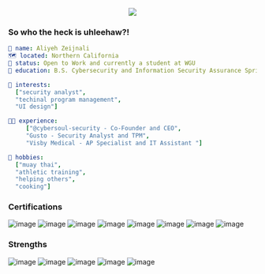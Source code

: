 <p align="center">
  <img src="https://capsule-render.vercel.app/api?type=waving&height=200&color=gradient&text=Wassup!&fontColor=FFFFFF&fontSize=80&fontAlignY=40&animation=fadeIn"/>
</p>

### So who the heck is uhleehaw?!

```yaml
👧 name: Aliyeh Zeijnali
🗺️ located: Northern California
👐 status: Open to Work and currently a student at WGU
🏫 education: B.S. Cybersecurity and Information Security Assurance Spring 2024

💚 interests:
  ["security analyst",
  "techinal program management",
  "UI design"]

👩‍💻 experience:
     ["@cybersoul-security - Co-Founder and CEO",
     "Gusto - Security Analyst and TPM",
     "Visby Medical - AP Specialist and IT Assistant "]

🥊 hobbies:
  ["muay thai",
  "athletic training",
  "helping others",
  "cooking"]
```
### Certifications
![image](https://img.shields.io/badge/CompTIA%20A+%20-000059)
![image](https://img.shields.io/badge/CompTIA%20Network+%20-15156D)
![image](https://img.shields.io/badge/CompTIA%20Security+%20-2C2C8A)
![image](https://img.shields.io/badge/CompTIA%20Project+%20-5B2C8A)
![image](https://img.shields.io/badge/ITIL%204%20Foundation%20-8A2C8A)
![image](https://img.shields.io/badge/CEPT%20-8A2C5B)
![image](https://img.shields.io/badge/Google%20IT%20Support%20Professional%20Certificate%20-8A2C2C)
![image](https://img.shields.io/badge/Mobile%20App%20Design%20and%20Coding%20-8A5B2C)

### Strengths
![image](https://img.shields.io/badge/Deliverer%20-960000)
![image](https://img.shields.io/badge/Time%20Keeper%20-800000)
![image](https://img.shields.io/badge/Philomath%20-6B0000)
![image](https://img.shields.io/badge/Thinker%20-550000)
![image](https://img.shields.io/badge/Strategist%20-400000)

